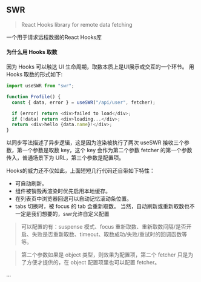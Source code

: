 ## SWR 

> React Hooks library for remote data fetching

一个用于请求远程数据的React Hooks库

####  为什么用 Hooks 取数
因为 Hooks 可以触达 UI 生命周期，取数本质上是UI展示或交互的一个环节。 用 Hooks 取数的形式如下:
```js
import useSWR from "swr";

function Profile() {
  const { data, error } = useSWR("/api/user", fetcher);

  if (error) return <div>failed to load</div>;
  if (!data) return <div>loading...</div>;
  return <div>hello {data.name}!</div>;
}
```

以同步写法描述了异步逻辑，这是因为渲染被执行了两次
useSWR 接收三个参数，第一个参数是取数 key，这个 key 会作为第二个参数 fetcher 的第一个参数传入，普通场景下为 URL，第三个参数是配置项。

Hooks的威力还不仅如此，上面短短几行代码还自带如下特性：
+ 可自动刷新。
+ 组件被销毁再渲染时优先启用本地缓存。
+ 在列表页中浏览器回退可以自动记忆滚动条位置。
+ tabs 切换时，被 focus 的 tab 会重新取数。
当然，自动刷新或重新取数也不一定是我们想要的，swr允许自定义配置

> 可以配置的有：suspense 模式、focus 重新取数、重新取数间隔/是否开启、失败是否重新取数、timeout、取数成功/失败/重试时的回调函数等等。

> 第二个参数如果是 object 类型，则效果为配置项，第二个 fetcher 只是为了方便才提供的，在 object 配置项里也可以配置 fetcher。

...